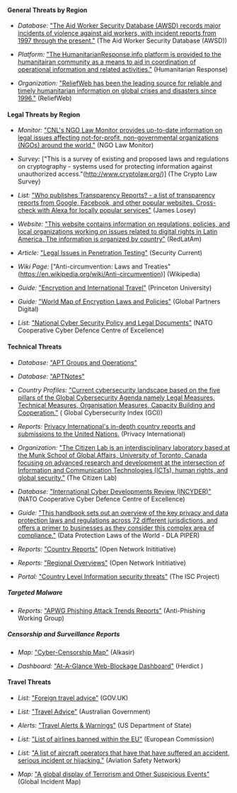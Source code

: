 #### General Threats by Region

  * *Database:* ["The Aid Worker Security Database (AWSD) records major incidents of violence against aid workers, with incident reports from 1997 through the present."](https://aidworkersecurity.org/) (The Aid Worker Security Database (AWSD))

  * *Platform:* ["The HumanitarianResponse.info platform is provided to the humanitairan community as a means to aid in coordination of operational information and related activities."](http://www.humanitarianresponse.info/operations) (Humanitarian Response)

  * *Organization:* ["ReliefWeb has been the leading source for reliable and timely humanitarian information on global crises and disasters since 1996."](http://reliefweb.int/) (ReliefWeb)

#### Legal Threats by Region

  * *Monitor:* ["CNL's NGO Law Monitor provides up-to-date information on legal issues affecting not-for-profit, non-governmental organizations (NGOs) around the world."](http://www.icnl.org/research/monitor/) (NGO Law Monitor)

  * *Survey:* ["This is a survey of existing and proposed laws and regulations on cryptography - systems used for protecting information against unauthorized access."(http://www.cryptolaw.org/)] (The Crypto Law Survey)

  * *List:* ["Who publishes Transparency Reports? - a list of transparency reports from Google, Facebook, and other popular websites. Cross-check with Alexa for locally popular services"](http://jameslosey.com/post/98162645081/who-publishes-transparency-reports-here-is-an) (James Losey)

  * *Website:* ["This website contains information on regulations, policies, and local organizations working on issues related to digital rights in Latin America. The information is organized by country"](https://redlatam.org/) (RedLatAm)

  * *Article:* ["Legal Issues in Penetration Testing"](http://www.securitycurrent.com/en/analysis/ac_analysis/legal-issues-in-penetration-testing) (Security Current)

  * *Wiki Page:* ["Anti-circumvention: Laws and Treaties"(https://en.wikipedia.org/wiki/Anti-circumvention)] (Wikipedia)

  * *Guide:* ["Encryption and International Travel"](https://www.princeton.edu/itsecurity/encryption/encryption-and-internatio/) (Princeton University)

  * *Guide:* ["World Map of Encryption Laws and Policies"](https://www.gp-digital.org/national-encryption-laws-and-policies/#) (Global Partners Digital)

  * *List:* ["National Cyber Security Policy and Legal Documents"](http://www.ccdcoe.org/strategies-policies.html) (NATO Cooperative Cyber Defence Centre of Excellence)

#### Technical Threats

  * *Database:* ["APT Groups and Operations"](https://docs.google.com/spreadsheets/d/1H9_xaxQHpWaa4O_Son4Gx0YOIzlcBWMsdvePFX68EKU/edit#gid=1864660085)

  * *Database:* ["APTNotes"](https://github.com/aptnotes/data)

  * *Country Profiles:* ["Current cybersecurity landscape based on the five pillars of the Global Cybersecurity Agenda namely Legal Measures, Technical Measures, Organisation Measures, Capacity Building and Cooperation."](http://www.itu.int/en/ITU-D/Cybersecurity/Pages/Country_Profiles.aspx) ( Global Cybersecurity Index (GCI))

  * *Reports:* [Privacy International's in-depth country reports and submissions to the United Nations.](https://www.privacyinternational.org/?q=reports) (Privacy International)

  * *Organization:* ["The Citizen Lab is an interdisciplinary laboratory based at the Munk School of Global Affairs, University of Toronto, Canada focusing on advanced research and development at the intersection of Information and Communication Technologies (ICTs), human rights, and global security."](https://citizenlab.org/) (The Citizen Lab)

  * *Database:* ["International Cyber Developments Review (INCYDER)"](http://ccdcoe.org/incyder.html) (NATO Cooperative Cyber Defence Centre of Excellence)

  * *Guide:* ["This handbook sets out an overview of the key privacy and data protection laws and regulations across 72 different jurisdictions, and offers a primer to businesses as they consider this complex area of compliance."](http://www.dlapiperdataprotection.com/) (Data Protection Laws of the World - DLA PIPER)

  * *Reports:* ["Country Reports"](https://opennet.net/research/profiles) (Open Network Inititiative)

  * *Reports:* ["Regional Overviews"](https://opennet.net/research/regions) (Open Network Inititiative)

  * *Portal:* ["Country Level Information security threats"](https://iscproject.org/country-assessments/) (The ISC Project)

##### Targeted Malware

  * *Reports:* ["APWG Phishing Attack Trends Reports"](http://www.apwg.org/resources/apwg-reports/) (Anti-Phishing Working Group)

##### Censorship and Surveillance Reports

  * *Map:* ["Cyber-Censorship Map"](https://alkasir.com/map) (Alkasir)

  * *Dashboard:* ["At-A-Glance Web-Blockage Dashboard"](http://herdict.org/explore/indephth) (Herdict )


#### Travel Threats


  * *List:* ["Foreign travel advice"](https://www.gov.uk/foreign-travel-advice) (GOV.UK)

  * *List:* ["Travel Advice"](http://www.smartraveller.gov.au/) (Australian Government)

  * *Alerts:* ["Travel Alerts & Warnings"](http://www.travel.state.gov/content/passports/english/alertswarnings.html) (US Department of State)

  * *List:* ["List of airlines banned within the EU"](http://ec.europa.eu/transport/modes/air/safety/air-ban/index_en.htm) (European Commission) 

  * *List:* ["A list of aircraft operators that have that have suffered an accident, serious incident or hijacking."](http://aviation-safety.net/database/operator/) (Aviation Safety Network)

  * *Map:* ["A global display of Terrorism and Other Suspicious Events"](http://www.globalincidentmap.com/map.php) (Global Incident Map)

